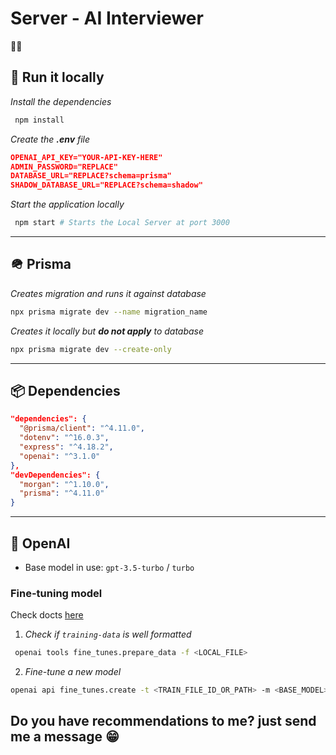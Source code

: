 # Server - AI Interviewer

🧙‍♂️

## 🚂 Run it locally

_Install the dependencies_

```bash
 npm install
```

_Create the **.env** file_

```json
OPENAI_API_KEY="YOUR-API-KEY-HERE"
ADMIN_PASSWORD="REPLACE"
DATABASE_URL="REPLACE?schema=prisma"
SHADOW_DATABASE_URL="REPLACE?schema=shadow"
```

_Start the application locally_

```bash
 npm start # Starts the Local Server at port 3000
```

---

## 🪖 Prisma

_Creates migration and runs it against database_

```bash
npx prisma migrate dev --name migration_name
```

_Creates it locally but **do not apply** to database_

```bash
npx prisma migrate dev --create-only
```

---

## 📦 Dependencies

```json
"dependencies": {
  "@prisma/client": "^4.11.0",
  "dotenv": "^16.0.3",
  "express": "^4.18.2",
  "openai": "^3.1.0"
},
"devDependencies": {
  "morgan": "^1.10.0",
  "prisma": "^4.11.0"
}
```

---

## 🧠 OpenAI

- Base model in use: `gpt-3.5-turbo` / `turbo`

### Fine-tuning model

Check docts [here](https://platform.openai.com/docs/guides/fine-tuning/create-a-fine-tuned-model)

1. _Check if `training-data` is well formatted_

```bash
 openai tools fine_tunes.prepare_data -f <LOCAL_FILE>
```

2. _Fine-tune a new model_

```bash
openai api fine_tunes.create -t <TRAIN_FILE_ID_OR_PATH> -m <BASE_MODEL> --suffix "custom model name"
```

## Do you have recommendations to me? just send me a message 😁
